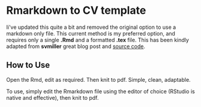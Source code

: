 # Rmarkdown to CV template

Ii've updated this quite a bit and removed the original option to use a markdown only file. This current method is my preferred option, and requires only a single **.Rmd** and a formatted **.tex** file. This has been kindly adapted from **svmiller** great blog post and [source code](http://svmiller.com/blog/2016/03/svm-r-markdown-cv/).

## How to Use

Open the Rmd, edit as required. Then knit to pdf. Simple, clean, adaptable.

To use, simply edit the Rmarkdown file using the editor of choice (RStudio is native and effective), then knit to pdf.


